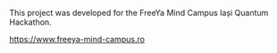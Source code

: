 This project was developed for the FreeYa Mind Campus Iași Quantum Hackathon.

https://www.freeya-mind-campus.ro